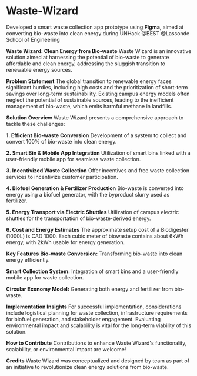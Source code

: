 # Waste-Wizard
Developed a smart waste collection app prototype using **Figma**, aimed at converting bio-waste into clean energy during UNHack @BEST @Lassonde School of Engineering 

**Waste Wizard: Clean Energy from Bio-waste**
Waste Wizard is an innovative solution aimed at harnessing the potential of bio-waste to generate affordable and clean energy, addressing the sluggish transition to renewable energy sources.

**Problem Statement**
The global transition to renewable energy faces significant hurdles, including high costs and the prioritization of short-term savings over long-term sustainability. Existing campus energy models often neglect the potential of sustainable sources, leading to the inefficient management of bio-waste, which emits harmful methane in landfills.

**Solution Overview**
Waste Wizard presents a comprehensive approach to tackle these challenges:

**1. Efficient Bio-waste Conversion**
Development of a system to collect and convert 100% of bio-waste into clean energy.

**2. Smart Bin & Mobile App Integration**
Utilization of smart bins linked with a user-friendly mobile app for seamless waste collection.

**3. Incentivized Waste Collection**
Offer incentives and free waste collection services to incentivize customer participation.

**4. Biofuel Generation & Fertilizer Production**
Bio-waste is converted into energy using a biofuel generator, with the byproduct slurry used as fertilizer.

**5. Energy Transport via Electric Shuttles**
Utilization of campus electric shuttles for the transportation of bio-waste-derived energy.

**6. Cost and Energy Estimates**
The approximate setup cost of a Biodigester (1000L) is CAD 1000. Each cubic meter of biowaste contains about 6kWh energy, with 2kWh usable for energy generation.

**Key Features**
**Bio-waste Conversion:** Transforming bio-waste into clean energy efficiently.

**Smart Collection System:** Integration of smart bins and a user-friendly mobile app for waste collection.

**Circular Economy Model:** Generating both energy and fertilizer from bio-waste.

**Implementation Insights**
For successful implementation, considerations include logistical planning for waste collection, infrastructure requirements for biofuel generation, and stakeholder engagement. Evaluating environmental impact and scalability is vital for the long-term viability of this solution.

**How to Contribute**
Contributions to enhance Waste Wizard's functionality, scalability, or environmental impact are welcome!

**Credits**
Waste Wizard was conceptualized and designed by team as part of an initiative to revolutionize clean energy solutions from bio-waste.

